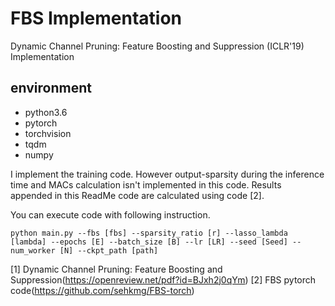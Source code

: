 # FBS Implementation

Dynamic Channel Pruning: Feature Boosting and Suppression (ICLR'19) Implementation 

## environment
  - python3.6
  - pytorch 
  - torchvision 
  - tqdm
  - numpy 

I implement the training code. However output-sparsity during the inference time and MACs calculation isn't implemented in this code. Results appended in this ReadMe code are calculated using code [2].

You can execute code with following instruction. 
```code
python main.py --fbs [fbs] --sparsity_ratio [r] --lasso_lambda [lambda] --epochs [E] --batch_size [B] --lr [LR] --seed [Seed] --num_worker [N] --ckpt_path [path]
```

[1] Dynamic Channel Pruning: Feature Boosting and Suppression(https://openreview.net/pdf?id=BJxh2j0qYm)
[2] FBS pytorch code(https://github.com/sehkmg/FBS-torch)
